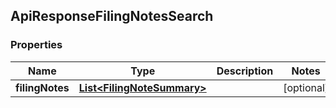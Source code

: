 
## ApiResponseFilingNotesSearch

### Properties
Name | Type | Description | Notes
------------ | ------------- | ------------- | -------------
**filingNotes** | [**List&lt;FilingNoteSummary&gt;**](FilingNoteSummary.md) |  |  [optional]



